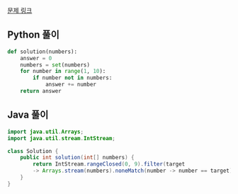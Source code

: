 [문제 링크](https://programmers.co.kr/learn/courses/30/lessons/86051)


## Python 풀이
```python
def solution(numbers):
    answer = 0
    numbers = set(numbers)
    for number in range(1, 10):
        if number not in numbers:
            answer += number
    return answer
```

## Java 풀이
```java
import java.util.Arrays;
import java.util.stream.IntStream;

class Solution {
    public int solution(int[] numbers) {
        return IntStream.rangeClosed(0, 9).filter(target 
        -> Arrays.stream(numbers).noneMatch(number -> number == target)).sum();
    }
}
```